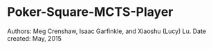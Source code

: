 # Poker-Square-MCTS-Player
Authors: Meg Crenshaw, Isaac Garfinkle, and Xiaoshu (Lucy) Lu. Date created: May, 2015
